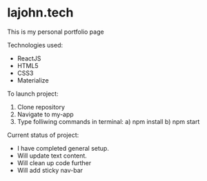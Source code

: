 # lajohn.tech
This is my personal portfolio page

Technologies used:

- ReactJS
- HTML5
- CSS3
- Materialize

To launch project: 

1) Clone repository
2) Navigate to my-app
3) Type folliwing commands in terminal: 
    a) npm install 
    b) npm start
    
    
Current status of project:

- I have completed general setup.
- Will update text content.
- Will clean up code further
- Will add sticky nav-bar


